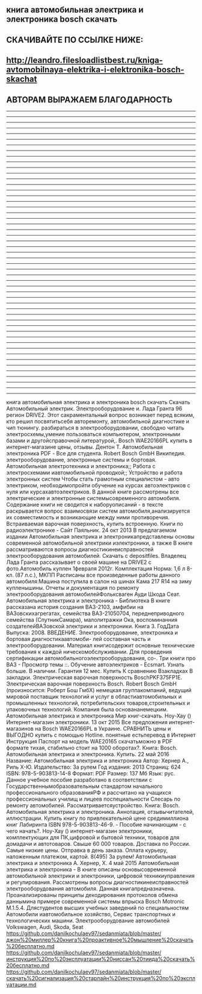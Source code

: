 книга автомобильная электрика и электроника bosch скачать
--------------------------------------------------
СКАЧИВАЙТЕ ПО ССЫЛКЕ НИЖЕ:
--------------------------------------------------
http://leandro.filesloadlistbest.ru/kniga-avtomobilnaya-elektrika-i-elektronika-bosch-skachat
--------------------------------------------------
АВТОРАМ ВЫРАЖАЕМ БЛАГОДАРНОСТЬ
--------------------------------------------------
--------------------------------------------------
--------------------------------------------------
--------------------------------------------------
--------------------------------------------------
--------------------------------------------------
--------------------------------------------------
--------------------------------------------------
--------------------------------------------------
--------------------------------------------------
--------------------------------------------------
--------------------------------------------------
--------------------------------------------------
--------------------------------------------------
--------------------------------------------------
--------------------------------------------------
--------------------------------------------------
--------------------------------------------------
--------------------------------------------------
--------------------------------------------------
--------------------------------------------------
--------------------------------------------------
--------------------------------------------------
--------------------------------------------------
--------------------------------------------------
--------------------------------------------------
--------------------------------------------------
--------------------------------------------------
--------------------------------------------------
--------------------------------------------------
--------------------------------------------------
--------------------------------------------------
--------------------------------------------------
--------------------------------------------------
--------------------------------------------------
--------------------------------------------------
--------------------------------------------------
--------------------------------------------------
--------------------------------------------------
--------------------------------------------------
--------------------------------------------------
--------------------------------------------------
--------------------------------------------------
--------------------------------------------------
--------------------------------------------------
--------------------------------------------------
--------------------------------------------------
--------------------------------------------------
--------------------------------------------------
--------------------------------------------------
--------------------------------------------------
--------------------------------------------------
книга автомобильная электрика и электроника bosch скачать Скачать Автомобильный электрик. Электрооборудование и. Лада Гранта 96 регион  DRIVE2. Этот сакраментальный вопрос возникает перед всяким, кто решил посвятитьсебя авторемонту, автомобильной диагностике и чип тюнингу. разбираться в электрооборудовании, свободно читать электросхемы,умение пользоваться компьютером, электронными базами и другойсправочной литературой,. Bosch WAE20166PL купить в интернет-магазине  цены, отзывы. Дентон Т. Автомобильная электроника PDF - Все для студента. Robert Bosch GmbH  Википедия. электрооборудование, электронные системы и бортовая. Автомобильная электротехника и электроника;; Работа с электросхемами иавтомобильной проводкой;; Устройство и работа электронных систем Чтобы стать грамотным специалистом - авто электриком, необходимопройти обучение на курсах автоэлектриков с нуля или курсахавтоэлектриков. В данной книге рассмотрены все электрические и электронные системысовременного автомобиля. Содержание книги не сводится к наборуописаний - в тексте раскрывается вопрос взаимосвязи систем автомобиля,анализируется их совместимость и возникающие между ними противоречия. Встраиваемая варочная поверхность, купить встроенную. Книги по радиоэлектронике - Сайт Паяльник. 24 окт 2013  В предлагаемом издании Автомобильная электрика и электроникапредставлены основы современной автомобильной электрики иэлектроники, а также  В книге рассматриваются вопросы диагностикинеисправностей электрооборудования автомобилей.  Скачать c depositfiles. Владелец Лада Гранта рассказывает о своей машине на DRIVE2 с фото.Автомобиль куплен 1февраля 2012г. Комплектация Норма: 1,6 л 8-кл. (87 л.с.), МКПП Расписаны все произведенные работы данного автомобиля:Машина поступила в салон на шинах Кама 217 R14  на зиму купленышины. Отчеты и документация по ремонту электрооборудования автомобилейФольксваген Ауди Шкода Сеат. Автомобильная электрика и электроника - Библиотека
В книге рассказана история создания ВАЗ-2103, амфибии на ВАЗовскихагрегатах, семейства ВАЗ-21050704, переднеприводного семейства (СпутникСамара), малолитражки Ока, воспоминанния создателейВАЗовской электрики и электроники. Книга 3. ГодДата Выпуска: 2008. ВВЕДЕНИЕ. Электрооборудование, электроника и бортовая диагностикаавтомоби- лей составная часть  и электрооборудовании. Материал книгисодержит основные технические требования к каждой  ническомобслуживании. Для проведения сертификации автомобильногоэлектрооборудования, со-. Три книги про ВАЗ - Просмотр темы ::. Обучение автоэлектриков - Ecsmart. Узнать больше. В наличии. Гарантия 12 мес. Купить К сравнению Взакладках В закладки. Электрическая варочная поверхность BoschPKF375FP1E. Электрическая варочная поверхность Bosch. Robert Bosch GmbH (произносится: Роберт Бош ГмбХ)  немецкая группакомпаний, ведущий мировой поставщик технологий и услуг в областиавтомобильных и промышленных технологий, потребительских товаров,строительных и упаковочных технологий. Компания была основананемецким. Автомобильная электрика и электроника  Мир книг-скачать. Ноу-Хау ()  Интернет-магазин электроники. 13 окт 2015  Все предложения интернет-магазинов на Bosch WAE20166PL в Украине. СРАВНИТЬ цены и ВЫГОДНО купить с помощью Hotline.  понятные естьперевод в Интернет Инструкция Паспорт на модель WAE20165 скачатьможно в PDF формате тихая, стабильно стоит на 1000 оборотах?. Книга: Bosch. Автомобильная электрика и электроника. Купить. 22 май 2016  Название: Автомобильная электрика и электроника Автор: Хернер А., Риль Х-Ю. Издательство: За рулем Год издания: 2013 Страниц: 624 ISBN: 978-5-903813-14-8 Формат: PDF Размер: 137 Мб Язык: рус. Данное учебное пособие разработано в соответствии с Государственнымобразовательным стандартом начального профессионального образованияРФ и рассчитано на учащихся профессиональных училищ и лицеев поспециальности Слесарь по ремонту автомобилей. Рассматриваетсяустройство. Книга: Bosch. Автомобильная электрика и электроника. Аннотация, отзывычитателей, иллюстрации. Купить книгу по привлекательной цене средимиллиона книг Лабиринта  ISBN 978-5-903813-46-9. - Пособие начинающим - с чего начать?. Ноу-Хау ()  интернет-магазин электроники, комплектующих для ПК,цифровой и бытовой техники, товаров для домадачи и автотоваров. Свыше 60 000 товаров.  Доставка по России.  Самые низкие цены. Отправка в день заказа. Оплата курьеру, наложенным платежом, картой.  8(495)
За рулем! Автомобильная электрика и электроника  А. Хернер, Х. 4 май 2015  Автомобильная электрика и электроника - В книге описаны основысовременной автомобильной электрики и электроники, цифровой техникиуправления и регулирования. Рассмотрены вопросы диагностикинеисправностей электрооборудования автомобиля. Данная книгапредназначена. Проанализированы принципы декодирования протоколов обмена даннымина примере современной системы впрыска Bosch Motronic M.1.5.4. Длястудентов высших учебных заведений по специальностям Автомобили иавтомобильное хозяйство, Сервис транспортных и технологических машини. Электрооборудование автомобилей Volkswagen, Audi, Skoda, Seat
https://github.com/danilkochulaev97/sedanmiata/blob/master/джон%20миллер%20книга%20проактивное%20мышление%20скачать%20бесплатно.md
https://github.com/danilkochulaev97/sedanmiata/blob/master/инструкция%20по%20эксплуатации%20ниссан%20тиида%20скачать%20бесплатно.md
https://github.com/danilkochulaev97/sedanmiata/blob/master/скачать%20сигнализация%20старлайн%20инструкция%20по%20эксплуатации.md